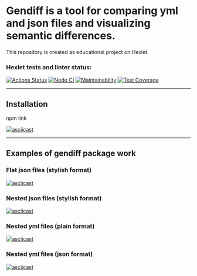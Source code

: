 # Gendiff is a tool for comparing yml and json files and visualizing semantic differences.

This repository is created as educational project on Hexlet.

### Hexlet tests and linter status:
[![Actions Status](https://github.com/justannieannie/frontend-project-lvl2/workflows/hexlet-check/badge.svg)](https://github.com/justannieannie/frontend-project-lvl2/actions)
[![Node CI](https://github.com/justannieannie/frontend-project-lvl2/actions/workflows/node.js.yml/badge.svg)](https://github.com/justannieannie/frontend-project-lvl2/actions/workflows/node.js.yml)
[![Maintainability](https://api.codeclimate.com/v1/badges/cf7816bd59c28689f4e0/maintainability)](https://codeclimate.com/github/justannieannie/frontend-project-lvl2/maintainability)
[![Test Coverage](https://api.codeclimate.com/v1/badges/cf7816bd59c28689f4e0/test_coverage)](https://codeclimate.com/github/justannieannie/frontend-project-lvl2/test_coverage)

---------------------------------------
## Installation
npm link

[![asciicast](https://asciinema.org/a/420058.svg)](https://asciinema.org/a/420058)

---------------------------------------

## Examples of gendiff package work

### Flat json files (stylish format)
[![asciicast](https://asciinema.org/a/419129.svg)](https://asciinema.org/a/419129)

### Nested json files (stylish format)
[![asciicast](https://asciinema.org/a/412662.svg)](https://asciinema.org/a/412662)

### Nested yml files (plain format)
[![asciicast](https://asciinema.org/a/420051.svg)](https://asciinema.org/a/420051)

### Nested yml files (json format)
[![asciicast](https://asciinema.org/a/420053.svg)](https://asciinema.org/a/420053)
